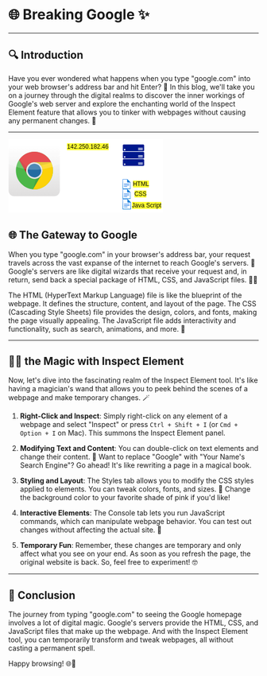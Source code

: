 # 🌐 Breaking Google ✨

---

## 🔍 Introduction

Have you ever wondered what happens when you type "google.com" into your web browser's address bar and hit Enter? 🤔 In this blog, we'll take you on a journey through the digital realms to discover the inner workings of Google's web server and explore the enchanting world of the Inspect Element feature that allows you to tinker with webpages without causing any permanent changes. 🌟

---
![Google-Web](https://github.com/ShaikAfridh/Web_DeV/blob/main/2_How_the_Internet_Works/2_Breaking_Google/Breaking_GOOGle.png)

## 🌐 The Gateway to Google

When you type "google.com" in your browser's address bar, your request travels across the vast expanse of the internet to reach Google's servers. 🚀 Google's servers are like digital wizards that receive your request and, in return, send back a special package of HTML, CSS, and JavaScript files. 🧙‍♂️

The HTML (HyperText Markup Language) file is like the blueprint of the webpage. It defines the structure, content, and layout of the page. The CSS (Cascading Style Sheets) file provides the design, colors, and fonts, making the page visually appealing. The JavaScript file adds interactivity and functionality, such as search, animations, and more. 🧰

---

## 🕵️‍♂️ the Magic with Inspect Element

Now, let's dive into the fascinating realm of the Inspect Element tool. It's like having a magician's wand that allows you to peek behind the scenes of a webpage and make temporary changes. 🪄

1. **Right-Click and Inspect**: Simply right-click on any element of a webpage and select "Inspect" or press `Ctrl + Shift + I` (or `Cmd + Option + I` on Mac). This summons the Inspect Element panel.

2. **Modifying Text and Content**: You can double-click on text elements and change their content. 💬 Want to replace "Google" with "Your Name's Search Engine"? Go ahead! It's like rewriting a page in a magical book.

3. **Styling and Layout**: The Styles tab allows you to modify the CSS styles applied to elements. You can tweak colors, fonts, and sizes. 🎨 Change the background color to your favorite shade of pink if you'd like!

4. **Interactive Elements**: The Console tab lets you run JavaScript commands, which can manipulate webpage behavior. You can test out changes without affecting the actual site. 🚀

5. **Temporary Fun**: Remember, these changes are temporary and only affect what you see on your end. As soon as you refresh the page, the original website is back. So, feel free to experiment! 🤓

---

## 🌟 Conclusion

The journey from typing "google.com" to seeing the Google homepage involves a lot of digital magic. Google's servers provide the HTML, CSS, and JavaScript files that make up the webpage. And with the Inspect Element tool, you can temporarily transform and tweak webpages, all without casting a permanent spell.



Happy browsing! 🌐🔮
